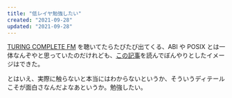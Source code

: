 ```yaml
---
title: "低レイヤ勉強したい"
created: "2021-09-28"
updated: "2021-09-28"
---
```


[TURING COMPLETE FM](https://turingcomplete.fm/)
を聴いてたらたびたび出てくる、ABI や POSIX とは一体なんぞやと思っていたのだけれども、[この記事](https://zenn.dev/satoru_takeuchi/articles/d0fc7eaa0080cf7c0b02)を読んでぼんやりとしたイメージはできた。

とはいえ、実際に触らないと本当にはわからないというか、そういうディテールこそが面白さなんだよなあというか。勉強したい。
